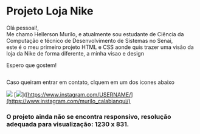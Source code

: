 <h1>Projeto Loja Nike</h1>

<p>Olá pessoal!, </br>
Me chamo Hellerson Murilo, e atualmente sou estudante de Ciência da Computação e técnico de Desenvolvimento de Sistemas no Senai, </br>
este é o meu primeiro projeto HTML e CSS aonde quis trazer uma visão da loja da Nike de forma diferente, a minha visao e design</p>
<p>Espero que gostem!</p>

<img src="https://i.gifer.com/origin/d4/d4bc5f0812eb1e0568a0f5ab140606f0.gif" alt="">

<p>Caso queiram entrar em contato, clquem em um dos icones abaixo </p>

[<img src="https://img.shields.io/badge/linkedin-%230077B5.svg?&style=for-the-badge&logo=linkedin&logoColor=white" />](https://br.linkedin.com/in/hellerson-murilo-bezerra-calabianqui-de-souza-2626b823a) [<img src = "https://img.shields.io/badge/instagram-%23E4405F.svg?&style=for-the-badge&logo=instagram&logoColor=white">]([https://www.instagram.com/USERNAME/](https://www.instagram.com/murilo_calabianqui/)

<h3> O projeto ainda não se encontra responsivo, resolução adequada para visualização: 1230 x 831. </h3> 

